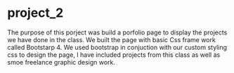 # project_2

The purpose of this porject was build a porfolio page to display the projects we have done in the
class. We built the page with basic Css frame work called Bootstarp 4. We used bootstrap in conjuction with our custom 
styling css to design the page, I have included projects from this class as well as smoe freelance graphic design work.